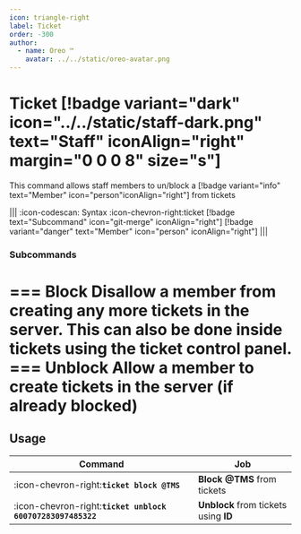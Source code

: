 ```yaml
---
icon: triangle-right
label: Ticket
order: -300
author:
  - name: Oreo ™
    avatar: ../../static/oreo-avatar.png
---
```


# Ticket [!badge variant="dark" icon="../../static/staff-dark.png" text="Staff" iconAlign="right" margin="0 0 0 8" size="s"]

This command allows staff members to un/block a [!badge variant="info" text="Member" icon="person"iconAlign="right"] from tickets

||| :icon-codescan: Syntax
:icon-chevron-right:ticket [!badge text="Subcommand" icon="git-merge" iconAlign="right"] [!badge variant="danger" text="Member" icon="person" iconAlign="right"]
|||

### Subcommands

=== Block
Disallow a member from creating any more tickets in the server. This can also be done inside tickets using the ticket control panel.
=== Unblock
Allow a member to create tickets in the server (if already blocked)
===

## Usage

| Command                                                     | Job                                   |
| ----------------------------------------------------------- | ------------------------------------- |
| :icon-chevron-right:**`ticket block @TMS`**                 | **Block** **@TMS** from tickets       |
| :icon-chevron-right:**`ticket unblock 600707283097485322`** | **Unblock** from tickets using **ID** |
